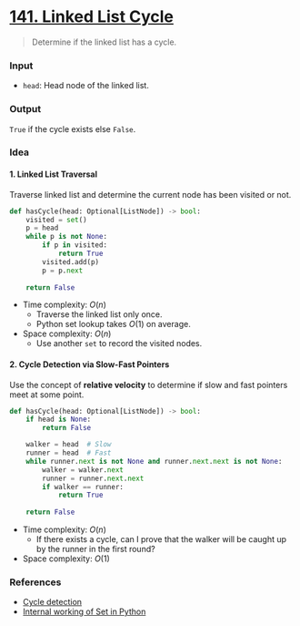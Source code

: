 # [141. Linked List Cycle](https://leetcode.com/problems/linked-list-cycle/)
> Determine if the linked list has a cycle.
### Input
* `head`: Head node of the linked list.
### Output
`True` if the cycle exists else `False`.
### Idea
#### 1. Linked List Traversal
Traverse linked list and determine the current node has been visited or not.
```python
def hasCycle(head: Optional[ListNode]) -> bool:
	visited = set()
	p = head
	while p is not None:
		if p in visited:
			return True
		visited.add(p)
		p = p.next
	
	return False
```
* Time complexity: $O(n)$
	* Traverse the linked list only once.
	* Python set lookup takes $O(1)$ on average.
* Space complexity: $O(n)$
	* Use another `set` to record the visited nodes.
#### 2. Cycle Detection via Slow-Fast Pointers
Use the concept of **relative velocity** to determine if slow and fast pointers meet at some point.
```python
def hasCycle(head: Optional[ListNode]) -> bool:
	if head is None:
		return False

	walker = head  # Slow
	runner = head  # Fast
	while runner.next is not None and runner.next.next is not None:
		walker = walker.next
		runner = runner.next.next
		if walker == runner:
			return True
	
	return False
```
* Time complexity: $O(n)$
	* If there exists a cycle, can I prove that the walker will be caught up by the runner in the first round?
* Space complexity: $O(1)$
### References
* [Cycle detection](https://en.wikipedia.org/wiki/Cycle_detection)
* [Internal working of Set in Python](https://www.geeksforgeeks.org/internal-working-of-set-in-python/)